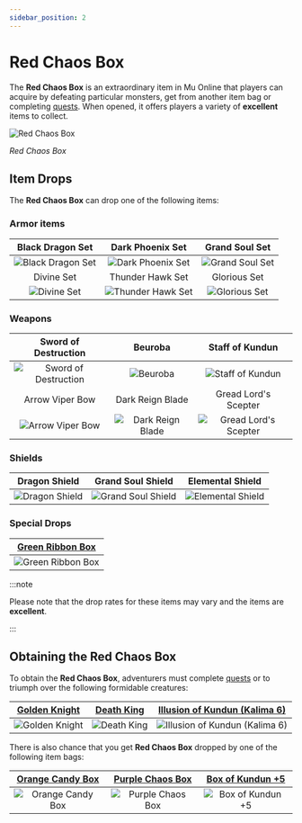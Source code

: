 ```yaml
---
sidebar_position: 2
---
```


# Red Chaos Box

The **Red Chaos Box** is an extraordinary item in Mu Online that players can acquire by defeating particular monsters, get from another item bag or completing [quests](/gameplay-systems/quest-system). When opened, it offers players a variety of **excellent** items to collect.

![Red Chaos Box](/img/items/item-bags/red-chaos-box.png)

_Red Chaos Box_

## Item Drops

The **Red Chaos Box** can drop one of the following items:

### Armor items

|                      Black Dragon Set                      |                      Dark Phoenix Set                      |                     Grand Soul Set                     |
| :--------------------------------------------------------: | :--------------------------------------------------------: | :----------------------------------------------------: |
| ![Black Dragon Set](/img/items/armors/dk/black-dragon.png) | ![Dark Phoenix Set](/img/items/armors/dk/dark-phoenix.png) | ![Grand Soul Set](/img/items/armors/dw/grand-soul.png) |
|                         Divine Set                         |                      Thunder Hawk Set                      |                      Glorious Set                      |
|       ![Divine Set](/img/items/armors/fe/divine.png)       | ![Thunder Hawk Set](/img/items/armors/mg/thunder-hawk.png) |   ![Glorious Set](/img/items/armors/dl/glorious.png)   |

### Weapons

|                        Sword of Destruction                         |                           Beuroba                           |                           Staff of Kundun                           |
| :-----------------------------------------------------------------: | :---------------------------------------------------------: | :-----------------------------------------------------------------: |
| ![Sword of Destruction](/img/items/swords/sword-of-destruction.png) |           ![Beuroba](/img/items/spears/brova.png)           |      ![Staff of Kundun](/img/items/staffs/staff-of-kundun.png)      |
|                           Arrow Viper Bow                           |                      Dark Reign Blade                       |                        Gread Lord's Scepter                         |
|       ![Arrow Viper Bow](/img/items/bows/arrow-viper-bow.png)       | ![Dark Reign Blade](/img/items/swords/dark-reign-blade.png) | ![Gread Lord's Scepter](/img/items/scepters/great-lord-scepter.png) |

### Shields

|                     Dragon Shield                      |                       Grand Soul Shield                        |                       Elemental Shield                       |
| :----------------------------------------------------: | :------------------------------------------------------------: | :----------------------------------------------------------: |
| ![Dragon Shield](/img/items/shields/dragon-shield.png) | ![Grand Soul Shield](/img/items/shields/grand-soul-shield.png) | ![Elemental Shield](/img/items/shields/elemental-shield.png) |

### Special Drops

|     [Green Ribbon Box](/items/item-bags/exc/green-ribbon-box)     |
| :---------------------------------------------------------------: |
| ![Green Ribbon Box](/img/items/item-bags/box-of-green-ribbon.png) |

:::note

Please note that the drop rates for these items may vary and the items are **excellent**.

:::

## Obtaining the Red Chaos Box

To obtain the **Red Chaos Box**, adventurers must complete [quests](/gameplay-systems/quest-system) or to triumph over the following formidable creatures:

|   [Golden Knight](/special-monsters/invasions/golden-great-dragon)    |     [Death King](/special-monsters/invasions/death-king)      | [Illusion of Kundun (Kalima 6)](/special-monsters/mini-bosses/illusion-of-kundun) |
| :-------------------------------------------------------------------: | :-----------------------------------------------------------: | :-------------------------------------------------------------------------------: |
| ![Golden Knight](/img/monsters/special/golden/golden-iron-knight.jpg) | ![Death King](/img/monsters/special/invasions/death-king.jpg) |   ![Illusion of Kundun (Kalima 6)](/img/monsters/kalima/illusion-of-kundun.jpg)   |

There is also chance that you get **Red Chaos Box** dropped by one of the following item bags:

|   [Orange Candy Box](/items/item-bags/misc/orange-candy-box)   |   [Purple Chaos Box](/items/item-bags/misc/purple-chaos-box)   | [Box of Kundun +5](/items/item-bags/exc/box-of-kundun/bok-5) |
| :------------------------------------------------------------: | :------------------------------------------------------------: | :----------------------------------------------------------: |
| ![Orange Candy Box](/img/items/item-bags/orange-candy-box.png) | ![Purple Chaos Box](/img/items/item-bags/purple-chaos-box.png) |     ![Box of Kundun +5](/img/items/item-bags/bok-5.png)      |
